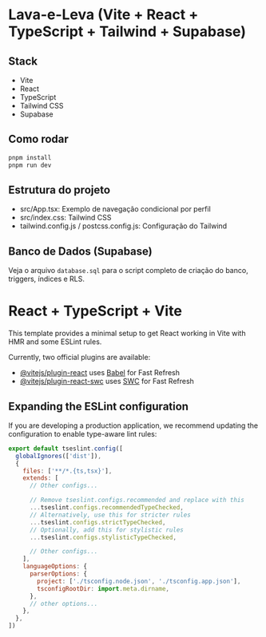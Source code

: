 # Lava-e-Leva (Vite + React + TypeScript + Tailwind + Supabase)

## Stack
- Vite
- React
- TypeScript
- Tailwind CSS
- Supabase

## Como rodar

```sh
pnpm install
pnpm run dev
```

## Estrutura do projeto
- src/App.tsx: Exemplo de navegação condicional por perfil
- src/index.css: Tailwind CSS
- tailwind.config.js / postcss.config.js: Configuração do Tailwind

## Banco de Dados (Supabase)
Veja o arquivo `database.sql` para o script completo de criação do banco, triggers, índices e RLS.

# React + TypeScript + Vite

This template provides a minimal setup to get React working in Vite with HMR and some ESLint rules.

Currently, two official plugins are available:

- [@vitejs/plugin-react](https://github.com/vitejs/vite-plugin-react/blob/main/packages/plugin-react) uses [Babel](https://babeljs.io/) for Fast Refresh
- [@vitejs/plugin-react-swc](https://github.com/vitejs/vite-plugin-react/blob/main/packages/plugin-react-swc) uses [SWC](https://swc.rs/) for Fast Refresh

## Expanding the ESLint configuration

If you are developing a production application, we recommend updating the configuration to enable type-aware lint rules:

```js
export default tseslint.config([
  globalIgnores(['dist']),
  {
    files: ['**/*.{ts,tsx}'],
    extends: [
      // Other configs...

      // Remove tseslint.configs.recommended and replace with this
      ...tseslint.configs.recommendedTypeChecked,
      // Alternatively, use this for stricter rules
      ...tseslint.configs.strictTypeChecked,
      // Optionally, add this for stylistic rules
      ...tseslint.configs.stylisticTypeChecked,

      // Other configs...
    ],
    languageOptions: {
      parserOptions: {
        project: ['./tsconfig.node.json', './tsconfig.app.json'],
        tsconfigRootDir: import.meta.dirname,
      },
      // other options...
    },
  },
])
```
